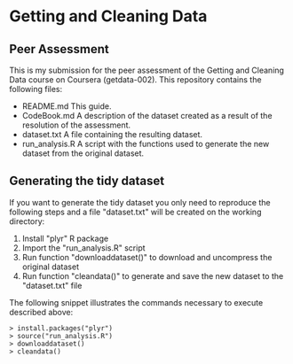 # Getting and Cleaning Data

## Peer Assessment

This is my submission for the peer assessment of the Getting and Cleaning Data course on Coursera (getdata-002). This repository contains the following files:

* README.md
This guide.
* CodeBook.md
A description of the dataset created as a result of the resolution of the assessment.
* dataset.txt
A file containing the resulting dataset.
* run_analysis.R
A script with the functions used to generate the new dataset from the original dataset.

## Generating the tidy dataset

If you want to generate the tidy dataset you only need to reproduce the following steps and a file "dataset.txt" will be created on the working directory:

1. Install "plyr" R package
2. Import the "run_analysis.R" script
3. Run function "downloaddataset()" to download and uncompress the original dataset
4. Run function "cleandata()" to generate and save the new dataset to the "dataset.txt" file

The following snippet illustrates the commands necessary to execute described above:
```
> install.packages("plyr")
> source("run_analysis.R")
> downloaddataset()
> cleandata()
```